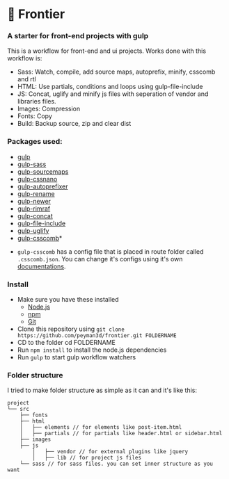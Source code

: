 # 🚀 Frontier
### A starter for front-end projects with gulp

This is a workflow for front-end and ui projects. Works done with this workflow is:
    
- Sass: Watch, compile, add source maps, autoprefix, minify, csscomb and rtl 
- HTML: Use partials, conditions and loops using gulp-file-include
- JS: Concat, uglify and minify js files with seperation of vendor and libraries files.
- Images: Compression
- Fonts: Copy
- Build: Backup source, zip and clear dist

### Packages used:
- [gulp](https://www.npmjs.com/package/gulp)
- [gulp-sass](https://www.npmjs.com/package/gulp-sass)
- [gulp-sourcemaps](https://www.npmjs.com/package/gulp-sourcemaps)
- [gulp-cssnano](https://www.npmjs.com/package/gulp-cssnano)
- [gulp-autoprefixer](https://www.npmjs.com/package/gulp-autoprefixer)
- [gulp-rename](https://www.npmjs.com/package/gulp-rename)
- [gulp-newer](https://www.npmjs.com/package/gulp-newer)
- [gulp-rimraf](https://www.npmjs.com/package/gulp-rimraf)
- [gulp-concat](https://www.npmjs.com/package/gulp-concat)
- [gulp-file-include](https://www.npmjs.com/package/gulp-file-include)
- [gulp-uglify](https://www.npmjs.com/package/gulp-uglify)
- [gulp-csscomb](https://www.npmjs.com/package/gulp-csscomb)*

* `gulp-csscomb` has a config file that is placed in route folder called `.csscomb.json`. You can change it's configs using it's own [documentations](http://csscomb.com/docs).

### Install
- Make sure you have these installed
    - [Node.js](https://nodejs.org)
    - [npm](https://www.npmjs.com/)
    - [Git](https://git-scm.com/)
- Clone this repository using `git clone https://github.com/peyman3d/frontier.git FOLDERNAME`
- CD to the folder cd FOLDERNAME
- Run `npm install` to install the node.js dependencies
- Run `gulp` to start gulp workflow watchers

### Folder structure
I tried to make folder structure as simple as it can and it's like this:
```
project
└── src
    ├── fonts
    ├── html
    │   ├── elements // for elements like post-item.html
    │   ├── partials // for partials like header.html or sidebar.html
    ├── images
    ├── js
        │   ├── vendor // for external plugins like jquery
        │   ├── lib // for project js files
    └── sass // for sass files. you can set inner structure as you want
```